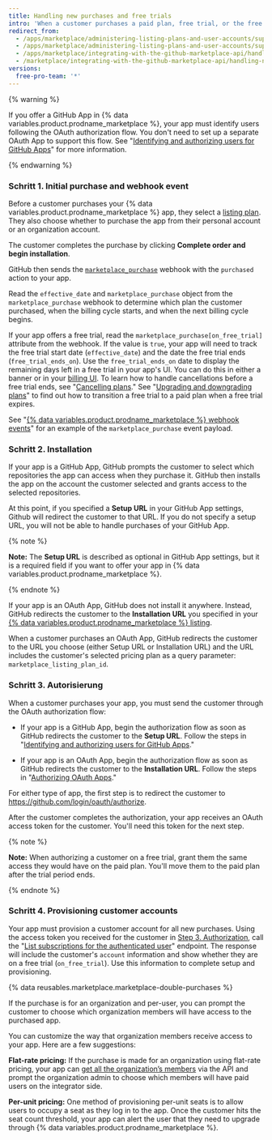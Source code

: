 ```yaml
---
title: Handling new purchases and free trials
intro: 'When a customer purchases a paid plan, free trial, or the free version of your {% data variables.product.prodname_marketplace %} app, you''ll receive the [`marketplace_purchase` event](/marketplace/integrating-with-the-github-marketplace-api/github-marketplace-webhook-events) webhook with the `purchased` action, which kicks off the purchasing flow.'
redirect_from:
  - /apps/marketplace/administering-listing-plans-and-user-accounts/supporting-purchase-plans-for-github-apps/
  - /apps/marketplace/administering-listing-plans-and-user-accounts/supporting-purchase-plans-for-oauth-apps/
  - /apps/marketplace/integrating-with-the-github-marketplace-api/handling-new-purchases-and-free-trials/
  - /marketplace/integrating-with-the-github-marketplace-api/handling-new-purchases-and-free-trials
versions:
  free-pro-team: '*'
---
```




{% warning %}

If you offer a GitHub App in {% data variables.product.prodname_marketplace %}, your app must identify users following the OAuth authorization flow. You don't need to set up a separate OAuth App to support this flow. See "[Identifying and authorizing users for GitHub Apps](/apps/building-github-apps/identifying-and-authorizing-users-for-github-apps/)" for more information.

{% endwarning %}

### Schritt 1. Initial purchase and webhook event

Before a customer purchases your {% data variables.product.prodname_marketplace %} app, they select a [listing plan](/marketplace/selling-your-app/github-marketplace-pricing-plans/). They also choose whether to purchase the app from their personal account or an organization account.

The customer completes the purchase by clicking **Complete order and begin installation**.

GitHub then sends the [`marketplace_purchase`](/webhooks/event-payloads/#marketplace_purchase) webhook with the `purchased` action to your app.

Read the `effective_date` and `marketplace_purchase` object from the `marketplace_purchase` webhook to determine which plan the customer purchased, when the billing cycle starts, and when the next billing cycle begins.

If your app offers a free trial, read the `marketplace_purchase[on_free_trial]` attribute from the webhook. If the value is `true`, your app will need to track the free trial start date (`effective_date`) and the date the free trial ends (`free_trial_ends_on`). Use the `free_trial_ends_on` date to display the remaining days left in a free trial in your app's UI. You can do this in either a banner or in your [billing UI](/marketplace/selling-your-app/billing-customers-in-github-marketplace/#providing-billing-services-in-your-apps-ui). To learn how to handle cancellations before a free trial ends, see "[Cancelling plans](/marketplace/integrating-with-the-github-marketplace-api/cancelling-plans/)." See "[Upgrading and downgrading plans](/marketplace/integrating-with-the-github-marketplace-api/upgrading-and-downgrading-plans/)" to find out how to transition a free trial to a paid plan when a free trial expires.

See "[{% data variables.product.prodname_marketplace %} webhook events](/marketplace/integrating-with-the-github-marketplace-api/github-marketplace-webhook-events/)" for an example of the `marketplace_purchase` event payload.

### Schritt 2. Installation

If your app is a GitHub App, GitHub prompts the customer to select which repositories the app can access when they purchase it. GitHub then installs the app on the account the customer selected  and grants access to the selected repositories.

At this point, if you specified a **Setup URL** in your GitHub App settings, Github will redirect the customer to that URL. If you do not specify a setup URL, you will not be able to handle purchases of your GitHub App.

{% note %}

**Note:** The **Setup URL** is described as optional in GitHub App settings, but it is a required field if you want to offer your app in {% data variables.product.prodname_marketplace %}.

{% endnote %}

If your app is an OAuth App, GitHub does not install it anywhere. Instead, GitHub redirects the customer to the **Installation URL** you specified in your [{% data variables.product.prodname_marketplace %} listing](/marketplace/listing-on-github-marketplace/writing-github-marketplace-listing-descriptions/#listing-urls).

When a customer purchases an OAuth App, GitHub redirects the customer to the URL you choose (either Setup URL or Installation URL) and the URL includes the customer's selected pricing plan as a query parameter: `marketplace_listing_plan_id`.

### Schritt 3. Autorisierung

When a customer purchases your app, you must send the customer through the OAuth authorization flow:

* If your app is a GitHub App, begin the authorization flow as soon as GitHub redirects the customer to the **Setup URL**. Follow the steps in "[Identifying and authorizing users for GitHub Apps](/apps/building-github-apps/identifying-and-authorizing-users-for-github-apps/)."

* If your app is an OAuth App, begin the authorization flow as soon as GitHub redirects the customer to the **Installation URL**. Follow the steps in "[Authorizing OAuth Apps](/apps/building-oauth-apps/authorizing-oauth-apps/)."

For either type of app, the first step is to redirect the customer to https://github.com/login/oauth/authorize.

After the customer completes the authorization, your app receives an OAuth access token for the customer. You'll need this token for the next step.

{% note %}

**Note:** When authorizing a customer on a free trial, grant them the same access they would have on the paid plan.  You'll move them to the paid plan after the trial period ends.

{% endnote %}

### Schritt 4. Provisioning customer accounts

Your app must provision a customer account for all new purchases. Using the access token you received for the customer in [Step 3. Authorization](#step-3-authorization), call the "[List subscriptions for the authenticated user](/v3/apps/marketplace/#list-subscriptions-for-the-authenticated-user)" endpoint. The response will include the customer's `account` information and show whether they are on a free trial (`on_free_trial`). Use this information to complete setup and provisioning.

{% data reusables.marketplace.marketplace-double-purchases %}

If the purchase is for an organization and per-user, you can prompt the customer to choose which organization members will have access to the purchased app.

You can customize the way that organization members receive access to your app. Here are a few suggestions:

**Flat-rate pricing:** If the purchase is made for an organization using flat-rate pricing, your app can [get all the organization’s members](/v3/orgs/members/#list-organization-members) via the API and prompt the organization admin to choose which members will have paid users on the integrator side.

**Per-unit pricing:** One method of provisioning per-unit seats is to allow users to occupy a seat as they log in to the app. Once the customer hits the seat count threshold, your app can alert the user that they need to upgrade through {% data variables.product.prodname_marketplace %}.
